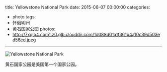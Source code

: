 title: Yellowstone National Park
date: 2015-06-07 00:00:00
categories:
- photo
tags:
- 怀俄明州
- 黄石国家公园
photos:
- http://7xqlo4.com1.z0.glb.clouddn.com/1d088d01a1f361b4a10c39d503ed56cd.jpeg
---

![Yellowstone National Park](http://7xqlo4.com1.z0.glb.clouddn.com/3fb1ad9db35371e49787785e0bdea905.jpeg)

黄石国家公园是美国第一个国家公园。